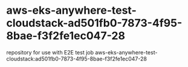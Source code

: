 # aws-eks-anywhere-test-cloudstack-ad501fb0-7873-4f95-8bae-f3f2fe1ec047-28
repository for use with E2E test job aws-eks-anywhere-test-cloudstack:ad501fb0-7873-4f95-8bae-f3f2fe1ec047-28
